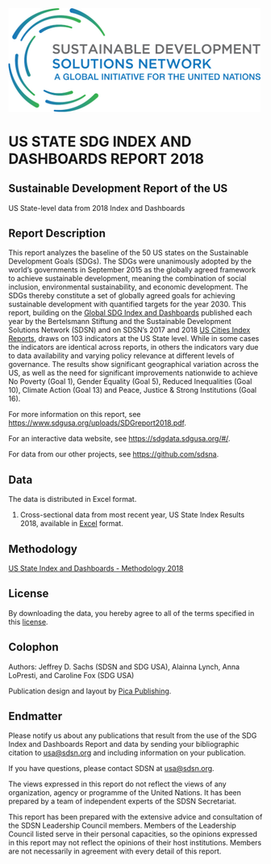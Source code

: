 <img src="https://github.com/sdsna/2018GlobalIndex/blob/master/SDSN_logo.jpg" width="500" alt="SDSN Logo">

# US STATE SDG INDEX AND DASHBOARDS REPORT 2018  
## Sustainable Development Report of the US 
US State-level data from 2018 Index and Dashboards

## Report Description
This report analyzes the baseline of the 50 US states on the Sustainable Development Goals (SDGs). The SDGs were unanimously adopted by the world’s governments in September 2015 as the globally agreed framework to achieve sustainable development, meaning the combination of social inclusion, environmental sustainability, and economic development. The SDGs thereby constitute a set of globally agreed goals for achieving sustainable development with quantified targets for the year 2030. This report, building on the [Global SDG Index and Dashboards](https://github.com/sdsna/2019GlobalIndex) published each year by the Bertelsmann Stiftung and the Sustainable Development Solutions Network (SDSN) and on SDSN’s 2017 and 2018 [US Cities Index Reports](https://github.com/sdsna/2018USCitiesIndex), draws on 103 indicators at the US State level. While in some cases the indicators are identical across reports, in others the indicators vary due to data availability and varying policy relevance at different levels of governance. The results show significant geographical variation across the US, as well as the need for significant improvements nationwide to achieve No Poverty (Goal 1), Gender Equality (Goal 5), Reduced Inequalities (Goal 10), Climate Action (Goal 13) and Peace, Justice & Strong Institutions (Goal 16). 

For more information on this report, see https://www.sdgusa.org/uploads/SDGreport2018.pdf.

For an interactive data website, see https://sdgdata.sdgusa.org/#/.

For data from our other projects, see https://github.com/sdsna.

## Data

The data is distributed in Excel format.

1. Cross-sectional data from most recent year, US State Index Results 2018, available in [Excel](https://github.com/sdsna/2018USStateIndex/blob/master/2018USStateIndexResults.xlsx) format.

## Methodology

[US State Index and Dashboards - Methodology 2018](https://github.com/sdsna/2018USStateIndex/blob/master/2018USStateIndexMethodology.pdf)

## License

By downloading the data, you hereby agree to all of the terms specified in this [license](https://github.com/sdsna).

## Colophon
Authors: Jeffrey D. Sachs (SDSN and SDG USA), Alainna Lynch, Anna LoPresti, and Caroline Fox (SDG USA)

Publication design and layout by [Pica Publishing](http://www.pica-publishing.com/).

## Endmatter

Please notify us about any publications that result from the use of the SDG Index and Dashboards Report and data by sending your bibliographic citation to usa@sdsn.org and including information on your publication.

If you have questions, please contact SDSN at <usa@sdsn.org>.

The views expressed in this report do not reflect the views of any organization, agency or programme of the United Nations. It has been prepared by a team of independent experts of the SDSN Secretariat.

This report has been prepared with the extensive advice and consultation of the SDSN Leadership Council members. Members of the Leadership Council listed serve in their personal capacities, so the opinions expressed in this report may not reflect the opinions of their host institutions. Members are not necessarily in agreement with every detail of this report.

